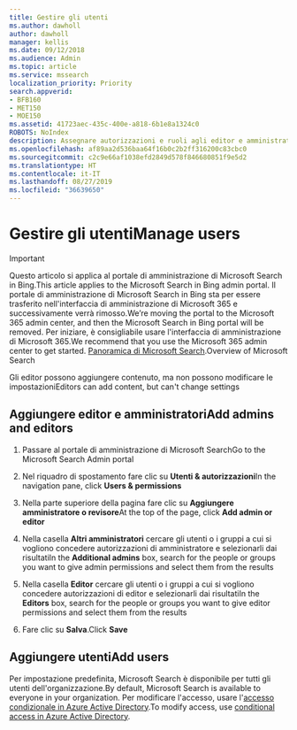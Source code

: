 ```yaml
---
title: Gestire gli utenti
ms.author: dawholl
author: dawholl
manager: kellis
ms.date: 09/12/2018
ms.audience: Admin
ms.topic: article
ms.service: mssearch
localization_priority: Priority
search.appverid:
- BFB160
- MET150
- MOE150
ms.assetid: 41723aec-435c-400e-a818-6b1e8a1324c0
ROBOTS: NoIndex
description: Assegnare autorizzazioni e ruoli agli editor e amministratori di Microsoft Search
ms.openlocfilehash: af89aa2d536baa64f16b0c2b2ff316200c83cbc0
ms.sourcegitcommit: c2c9e66af1038efd2849d578f846680851f9e5d2
ms.translationtype: HT
ms.contentlocale: it-IT
ms.lasthandoff: 08/27/2019
ms.locfileid: "36639650"
---
```

# <a name="manage-users"></a><span data-ttu-id="3f545-103">Gestire gli utenti</span><span class="sxs-lookup"><span data-stu-id="3f545-103">Manage users</span></span>

> [!IMPORTANT]
> <span data-ttu-id="3f545-104">Questo articolo si applica al portale di amministrazione di Microsoft Search in Bing.</span><span class="sxs-lookup"><span data-stu-id="3f545-104">This article applies to the Microsoft Search in Bing admin portal.</span></span> <span data-ttu-id="3f545-105">Il portale di amministrazione di Microsoft Search in Bing sta per essere trasferito nell'interfaccia di amministrazione di Microsoft 365 e successivamente verrà rimosso.</span><span class="sxs-lookup"><span data-stu-id="3f545-105">We’re moving the portal to the Microsoft 365 admin center, and then the Microsoft Search in Bing portal will be removed.</span></span> <span data-ttu-id="3f545-106">Per iniziare, è consigliabile usare l'interfaccia di amministrazione di Microsoft 365.</span><span class="sxs-lookup"><span data-stu-id="3f545-106">We recommend that you use the Microsoft 365 admin center to get started.</span></span> <span data-ttu-id="3f545-107">[Panoramica di Microsoft Search](overview-microsoft-search.md).</span><span class="sxs-lookup"><span data-stu-id="3f545-107">Overview of Microsoft Search</span></span>
    
<span data-ttu-id="3f545-108">Gli editor possono aggiungere contenuto, ma non possono modificare le impostazioni</span><span class="sxs-lookup"><span data-stu-id="3f545-108">Editors can add content, but can't change settings</span></span>
  
## <a name="add-admins-and-editors"></a><span data-ttu-id="3f545-109">Aggiungere editor e amministratori</span><span class="sxs-lookup"><span data-stu-id="3f545-109">Add admins and editors</span></span>

1. <span data-ttu-id="3f545-110">Passare al portale di amministrazione di Microsoft Search</span><span class="sxs-lookup"><span data-stu-id="3f545-110">Go to the Microsoft Search Admin portal</span></span>
    
2. <span data-ttu-id="3f545-111">Nel riquadro di spostamento fare clic su **Utenti &amp; autorizzazioni**</span><span class="sxs-lookup"><span data-stu-id="3f545-111">In the navigation pane, click **Users &amp; permissions**</span></span>
    
3. <span data-ttu-id="3f545-112">Nella parte superiore della pagina fare clic su **Aggiungere amministratore o revisore**</span><span class="sxs-lookup"><span data-stu-id="3f545-112">At the top of the page, click **Add admin or editor**</span></span>
    
4. <span data-ttu-id="3f545-113">Nella casella **Altri amministratori** cercare gli utenti o i gruppi a cui si vogliono concedere autorizzazioni di amministratore e selezionarli dai risultati</span><span class="sxs-lookup"><span data-stu-id="3f545-113">In the **Additional admins** box, search for the people or groups you want to give admin permissions and select them from the results</span></span> 
    
5. <span data-ttu-id="3f545-114">Nella casella **Editor** cercare gli utenti o i gruppi a cui si vogliono concedere autorizzazioni di editor e selezionarli dai risultati</span><span class="sxs-lookup"><span data-stu-id="3f545-114">In the **Editors** box, search for the people or groups you want to give editor permissions and select them from the results</span></span> 
    
6. <span data-ttu-id="3f545-115">Fare clic su **Salva**.</span><span class="sxs-lookup"><span data-stu-id="3f545-115">Click **Save**</span></span>
    
## <a name="add-users"></a><span data-ttu-id="3f545-116">Aggiungere utenti</span><span class="sxs-lookup"><span data-stu-id="3f545-116">Add users</span></span>

<span data-ttu-id="3f545-117">Per impostazione predefinita, Microsoft Search è disponibile per tutti gli utenti dell'organizzazione.</span><span class="sxs-lookup"><span data-stu-id="3f545-117">By default, Microsoft Search is available to everyone in your organization.</span></span> <span data-ttu-id="3f545-118">Per modificare l'accesso, usare l'[accesso condizionale in Azure Active Directory](https://docs.microsoft.com/it-IT/azure/active-directory/conditional-access/overview).</span><span class="sxs-lookup"><span data-stu-id="3f545-118">To modify access, use [conditional access in Azure Active Directory](https://docs.microsoft.com/en-us/azure/active-directory/conditional-access/overview).</span></span>